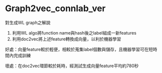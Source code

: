 # Graph2vec_connlab_ver
對生成WL graph之解說
1. 利用WL algo將function name與hash後之label組成一新features
2. 利用doc2vec將上述feature轉換成向量，以利於機器學習

好處：向量feature較於輕便，相較於蒐集label個數與儲存，且機器學習可在短時間內完成訓練

壞處：在doc2vec環節較於耗時，經測試生成向量feature平均約780秒

